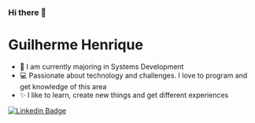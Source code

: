 ### Hi there 👋

<!--
**GuilhermeHNS/GuilhermeHNS** is a ✨ _special_ ✨ repository because its `README.md` (this file) appears on your GitHub profile.

Here are some ideas to get you started:

- 🔭 I’m currently working on ...
- 🌱 I’m currently learning ...
- 👯 I’m looking to collaborate on ...
- 🤔 I’m looking for help with ...
- 💬 Ask me about ...
- 📫 How to reach me: ...
- 😄 Pronouns: ...
- ⚡ Fun fact: ...
-->

# Guilherme Henrique

- :blue_book: I am currently majoring in Systems Development
- :computer: Passionate about technology and challenges. I love to program and get knowledge of this area
- :sparkles: I like to learn, create new things and get different experiences

[![Linkedin Badge](https://img.shields.io/badge/-LinkedIn-blue?style=flat-square&logo=Linkedin&logoColor=white&link=http://https://www.linkedin.com/in/guilherme-souza-4068081a7/)](http://https://www.linkedin.com/in/guilherme-souza-4068081a7/)
